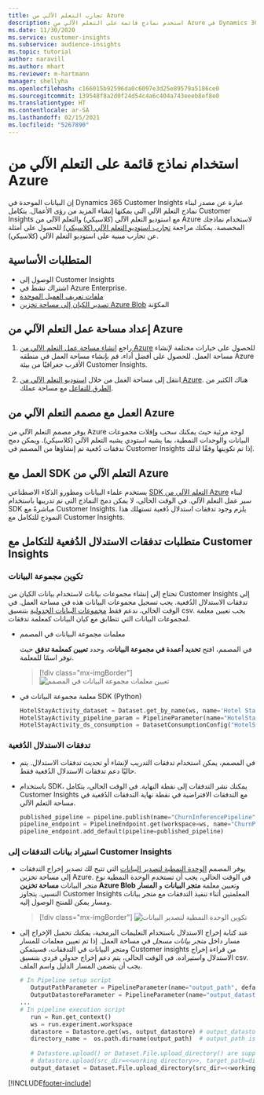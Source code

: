 ```yaml
---
title: تجارب التعلم الآلي من Azure
description: استخدم نماذج قائمة على التعلم الآلي من Azure في Dynamics 365 Customer Insights.
ms.date: 11/30/2020
ms.service: customer-insights
ms.subservice: audience-insights
ms.topic: tutorial
author: naravill
ms.author: mhart
ms.reviewer: m-hartmann
manager: shellyha
ms.openlocfilehash: c166015b92596da0c6097e3d25e89579a5186ce0
ms.sourcegitcommit: 139548f8a2d0f24d54c4a6c404a743eeeb8ef8e0
ms.translationtype: HT
ms.contentlocale: ar-SA
ms.lasthandoff: 02/15/2021
ms.locfileid: "5267890"
---
```

# <a name="use-azure-machine-learning-based-models"></a>استخدام نماذج قائمة على التعلم الآلي من Azure

إن البيانات الموحدة في Dynamics 365 Customer Insights عبارة عن مصدر لبناء نماذج التعلم الآلي التي يمكنها إنشاء المزيد من رؤى الأعمال. يتكامل Customer Insights مع استوديو التعلم الآلي (كلاسيكي) والتعلم الآلي من Azure لاستخدام نماذجك المخصصة. يمكنك مراجعة [تجارب استوديو التعلم الآلي (كلاسيكي)‬](machine-learning-studio-experiments.md) للحصول على أمثلة عن تجارب مبنية على استوديو التعلم الآلي (كلاسيكي)‬. 

## <a name="prerequisites"></a>المتطلبات الأساسية

- الوصول إلى Customer Insights
- اشتراك نشط في Azure Enterprise.
- [ملفات تعريف العميل الموحدة](data-unification.md)
- [تصدير الكيان إلى مساحة تخزين Azure Blob](export-azure-blob-storage.md) المكوّنة

## <a name="set-up-azure-machine-learning-workspace"></a>إعداد مساحة عمل التعلم الآلي من Azure‬

1. راجع [إنشاء مساحة عمل التعلم الآلي من Azure](https://docs.microsoft.com/azure/machine-learning/concept-workspace#-create-a-workspace) للحصول على خيارات مختلفة لإنشاء مساحة العمل. للحصول على أفضل أداء، قم بإنشاء مساحة العمل في منطقه Azure الأقرب جغرافيًا من بيئة Customer Insights.

1. انتقل إلى مساحة العمل من خلال [استوديو التعلم الآلي من Azure](https://ml.azure.com/). هناك الكثير من [الطرق للتفاعل](https://docs.microsoft.com/azure/machine-learning/concept-workspace#tools-for-workspace-interaction) مع مساحة عملك.

## <a name="work-with-azure-machine-learning-designer"></a>العمل مع مصمم التعلم الآلي من Azure

يوفر مصمم التعلم الآلي من Azure لوحة مرئية حيث يمكنك سحب وإفلات مجموعات البيانات والوحدات النمطية، بما يشبه استودي يشبه التعلم الآلي (كلاسيكي). ويمكن دمج تدفقات دُفعية تم إنشاؤها من المصمم في Customer Insights إذا تم تكوينها وفقًا لذلك. 
   
## <a name="working-with-azure-machine-learning-sdk"></a>العمل مع SDK التعلم الآلي من Azure

يستخدم علماء البيانات ومطورو الذكاء الاصطناعي [SDK‏‎ التعلم الآلي من Azure](https://docs.microsoft.com/python/api/overview/azure/ml/?view=azure-ml-py&preserve-view=true) لبناء سير عمل التعلم الآلي. في الوقت الحالي، لا يمكن دمج النماذج التي تم تدريبها باستخدام SDK مباشرةً مع Customer Insights. يلزم وجود تدفقات استدلال دُفعية تستهلك هذا النموذج للتكامل مع Customer Insights.

## <a name="batch-pipeline-requirements-to-integrate-with-customer-insights"></a>متطلبات تدفقات الاستدلال الدُفعية للتكامل مع Customer Insights

### <a name="dataset-configuration"></a>تكوين مجموعة البيانات

تحتاج إلى إنشاء مجموعات بيانات لاستخدام بيانات الكيان من Customer Insights إلى تدفقات الاستدلال الدُفعية. يجب تسجيل مجموعات البيانات هذه في مساحة العمل. في الوقت الحالي، ندعم فقط [مجموعات البيانات الجدولية](https://docs.microsoft.com/azure/machine-learning/how-to-create-register-datasets#tabulardataset) بتنسيق csv. يجب تعيين معلمة لمجموعات البيانات التي تتطابق مع كيان البيانات كمعلمة تدفقات.
   
* معلمات مجموعة البيانات في المصمم
   
     في المصمم، افتح **تحديد أعمدة في مجموعة البيانات**، وحدد **تعيين كمعلمة تدفق** حيث توفر اسمًا للمعلمة.

     > [!div class="mx-imgBorder"]
     > ![تعيين معلمات مجموعة البيانات في المصمم](media/intelligence-designer-dataset-parameters.png "تعيين معلمات مجموعة البيانات في المصمم")
   
* معلمة مجموعة البيانات في SDK‏ (Python)
   
   ```python
   HotelStayActivity_dataset = Dataset.get_by_name(ws, name='Hotel Stay Activity Data')
   HotelStayActivity_pipeline_param = PipelineParameter(name="HotelStayActivity_pipeline_param", default_value=HotelStayActivity_dataset)
   HotelStayActivity_ds_consumption = DatasetConsumptionConfig("HotelStayActivity_dataset", HotelStayActivity_pipeline_param)
   ```

### <a name="batch-inference-pipeline"></a>تدفقات الاستدلال الدُفعية
  
* في المصمم، يمكن استخدام تدفقات التدريب لإنشاء أو تحديث تدفقات الاستدلال. يتم حاليًا دعم تدفقات الاستدلال الدُفعية فقط.

* باستخدام SDK، يمكنك نشر التدفقات إلى نقطة النهاية. في الوقت الحالي، يتكامل Customer Insights مع التدفقات الافتراضية في نقطة نهاية التدفقات الدُفعية في مساحة التعلم الآلي.
   
   ```python
   published_pipeline = pipeline.publish(name="ChurnInferencePipeline", description="Published Churn Inference pipeline")
   pipeline_endpoint = PipelineEndpoint.get(workspace=ws, name="ChurnPipelineEndpoint") 
   pipeline_endpoint.add_default(pipeline=published_pipeline)
   ```

### <a name="import-pipeline-data-into-customer-insights"></a>استيراد بيانات التدفقات إلى Customer Insights

* يوفر المصمم [الوحدة النمطية لتصدير البيانات](https://docs.microsoft.com/azure/machine-learning/algorithm-module-reference/export-data) التي تتيح لك تصدير إخراج التدفقات إلى مساحة تخزين Azure. في الوقت الحالي، يجب أن تستخدم الوحدة النمطية نوع متجر البيانات **مساحة تخزين Azure Blob** وتعيين معلمة **متجر البيانات** و **المسار** النسبي. يتجاوز Customer Insights المعلمتين أثناء تنفيذ التدفقات مع متجر بيانات ومسار يمكن للمنتج الوصول إليه.
   > [!div class="mx-imgBorder"]
   > ![تكوين الوحدة النمطية لتصدير البيانات](media/intelligence-designer-importdata.png "تكوين الوحدة النمطية لتصدير البيانات")
   
* عند كتابة إخراج الاستدلال باستخدام التعليمات البرمجية، يمكنك تحميل الإخراج إلى مسار داخل *متجر بيانات مسجل* في مساحة العمل. إذا تم تعيين معلمات للمسار ومتجر البيانات في التدفقات، فسيتمكن Customer insights من قراءة إخراج الاستدلال واستيراده. في الوقت الحالي، يتم دعم إخراج جدولي فردي بتنسيق csv. يجب أن يتضمن المسار الدليل واسم الملف.

   ```python
   # In Pipeline setup script
      OutputPathParameter = PipelineParameter(name="output_path", default_value="HotelChurnOutput/HotelChurnOutput.csv")
      OutputDatastoreParameter = PipelineParameter(name="output_datastore", default_value="workspaceblobstore")
   ...
   # In pipeline execution script
      run = Run.get_context()
      ws = run.experiment.workspace
      datastore = Datastore.get(ws, output_datastore) # output_datastore is parameterized
      directory_name =  os.path.dirname(output_path)  # output_path is parameterized.
      
      # Datastore.upload() or Dataset.File.upload_directory() are supported methods to uplaod the data
      # datastore.upload(src_dir=<<working directory>>, target_path=directory_name, overwrite=False, show_progress=True)
      output_dataset = Dataset.File.upload_directory(src_dir=<<working directory>>, target = (datastore, directory_name)) # Remove trailing "/" from directory_name
   ```


[!INCLUDE[footer-include](../includes/footer-banner.md)]